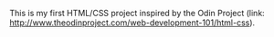 This is my first HTML/CSS project inspired by the Odin Project (link: http://www.theodinproject.com/web-development-101/html-css).